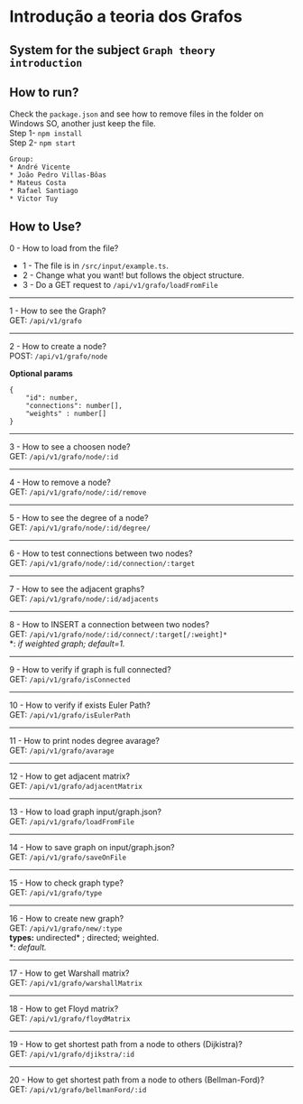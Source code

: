 # Introdução a teoria dos Grafos

## System for the subject `Graph theory introduction`

## How to run?

Check the `package.json` and see how to remove files in the folder on Windows SO, another just keep the file.  
Step 1- `npm install`  
Step 2- `npm start`

```
Group:
* André Vicente
* João Pedro Villas-Bôas
* Mateus Costa
* Rafael Santiago
* Victor Tuy
```

## How to Use?

0 - How to load from the file?

- 1 - The file is in `/src/input/example.ts`.
- 2 - Change what you want! but follows the object structure.
- 3 - Do a GET request to `/api/v1/grafo/loadFromFile`

---

1 - How to see the Graph?  
GET: `/api/v1/grafo`

---

2 - How to create a node?  
POST: `/api/v1/grafo/node`

**Optional params**

```
{
    "id": number,
    "connections": number[],
    "weights" : number[]
}
```

---

3 - How to see a choosen node?  
GET: `/api/v1/grafo/node/:id`

---

4 - How to remove a node?  
GET: `/api/v1/grafo/node/:id/remove`

---

5 - How to see the degree of a node?  
GET: `/api/v1/grafo/node/:id/degree/`

---

6 - How to test connections between two nodes?  
GET: `/api/v1/grafo/node/:id/connection/:target`

---

7 - How to see the adjacent graphs?  
GET: `/api/v1/grafo/node/:id/adjacents`

---

8 - How to INSERT a connection between two nodes?  
GET: `/api/v1/grafo/node/:id/connect/:target[/:weight]*`  
\*: _if weighted graph; default=1._

---

9 - How to verify if graph is full connected?  
GET: `/api/v1/grafo/isConnected`

---

10 - How to verify if exists Euler Path?  
GET: `/api/v1/grafo/isEulerPath`

---

11 - How to print nodes degree avarage?  
GET: `/api/v1/grafo/avarage`

---

12 - How to get adjacent matrix?  
GET: `/api/v1/grafo/adjacentMatrix`

---

13 - How to load graph input/graph.json?  
GET: `/api/v1/grafo/loadFromFile`

---

14 - How to save graph on input/graph.json?  
GET: `/api/v1/grafo/saveOnFile`

---

15 - How to check graph type?  
GET: `/api/v1/grafo/type`

---

16 - How to create new graph?  
GET: `/api/v1/grafo/new/:type`  
**types:** undirected\* ; directed; weighted.  
\*: _default._

---

17 - How to get Warshall matrix?  
GET: `/api/v1/grafo/warshallMatrix`

---

18 - How to get Floyd matrix?  
GET: `/api/v1/grafo/floydMatrix`

---

19 - How to get shortest path from a node to others (Dijkistra)?  
GET: `/api/v1/grafo/djikstra/:id`

---

20 - How to get shortest path from a node to others (Bellman-Ford)?  
GET: `/api/v1/grafo/bellmanFord/:id`
